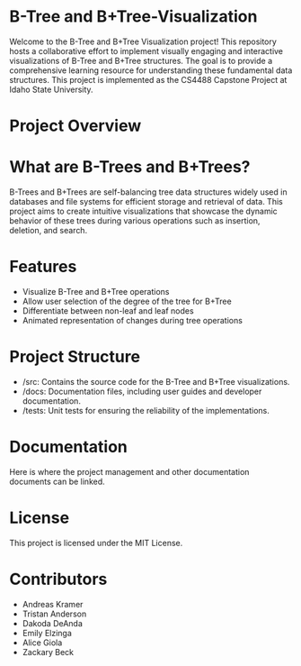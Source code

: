 # B-Tree and B+Tree-Visualization
Welcome to the B-Tree and B+Tree Visualization project! This repository hosts a collaborative effort to implement visually engaging and interactive visualizations of B-Tree and B+Tree structures. The goal is to provide a comprehensive learning resource for understanding these fundamental data structures. This project is implemented as the CS4488 Capstone Project at Idaho State University.

# Project Overview

# What are B-Trees and B+Trees?
B-Trees and B+Trees are self-balancing tree data structures widely used in databases and file systems for efficient storage and retrieval of data. This project aims to create intuitive visualizations that showcase the dynamic behavior of these trees during various operations such as insertion, deletion, and search.

# Features
- Visualize B-Tree and B+Tree operations
- Allow user selection of the degree of the tree for B+Tree
- Differentiate between non-leaf and leaf nodes
- Animated representation of changes during tree operations

# Project Structure
- /src: Contains the source code for the B-Tree and B+Tree visualizations.
- /docs: Documentation files, including user guides and developer documentation.
- /tests: Unit tests for ensuring the reliability of the implementations.

# Documentation
Here is where the project management and other documentation documents can be linked.

# License
This project is licensed under the MIT License. 

# Contributors

- Andreas Kramer
- Tristan Anderson
- Dakoda DeAnda
- Emily Elzinga
- Alice Giola
- Zackary Beck
